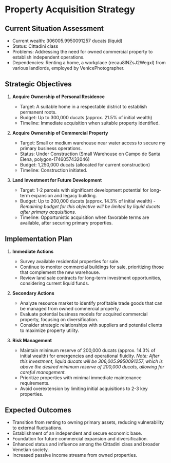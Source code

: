 # Property Acquisition Strategy

## Current Situation Assessment
- Current wealth: 306005.9950091257 ducats (liquid)
- Status: Cittadini class
- Problems: Addressing the need for owned commercial property to establish independent operations.
- Dependencies: Renting a home, a workplace (recau8lNZsJ2Wegxl) from various landlords, employed by VenicePhotographer.

## Strategic Objectives
1. **Acquire Ownership of Personal Residence**
   - Target: A suitable home in a respectable district to establish permanent roots.
   - Budget: Up to 300,000 ducats (approx. 21.5% of initial wealth)
   - Timeline: Immediate acquisition when suitable property identified.

2. **Acquire Ownership of Commercial Property**
   - Target: Small or medium warehouse near water access to secure my primary business operations.
   - Status: Under Construction (Small Warehouse on Campo de Santa Elena, polygon-1746057432046)
   - Budget: 1,250,000 ducats (allocated for current construction)
   - Timeline: Construction initiated.

3. **Land Investment for Future Development**
   - Target: 1-2 parcels with significant development potential for long-term expansion and legacy building.
   - Budget: Up to 200,000 ducats (approx. 14.3% of initial wealth) - *Remaining budget for this objective will be limited by liquid ducats after primary acquisitions.*
   - Timeline: Opportunistic acquisition when favorable terms are available, after securing primary properties.

## Implementation Plan
1. **Immediate Actions**
   - Survey available residential properties for sale.
   - Continue to monitor commercial buildings for sale, prioritizing those that complement the new warehouse.
   - Review land sale contracts for long-term investment opportunities, considering current liquid funds.

2. **Secondary Actions**
   - Analyze resource market to identify profitable trade goods that can be managed from owned commercial property.
   - Evaluate potential business models for acquired commercial property, focusing on diversification.
   - Consider strategic relationships with suppliers and potential clients to maximize property utility.

3. **Risk Management**
   - Maintain minimum reserve of 200,000 ducats (approx. 14.3% of initial wealth) for emergencies and operational fluidity. *Note: After this investment, liquid ducats will be 306,005.9950091257, which is above the desired minimum reserve of 200,000 ducats, allowing for careful management.*
   - Prioritize properties with minimal immediate maintenance requirements.
   - Avoid overextension by limiting initial acquisitions to 2-3 key properties.

## Expected Outcomes
- Transition from renting to owning primary assets, reducing vulnerability to external fluctuations.
- Establishment of an independent and secure economic base.
- Foundation for future commercial expansion and diversification.
- Enhanced status and influence among the Cittadini class and broader Venetian society.
- Increased passive income streams from owned properties.
